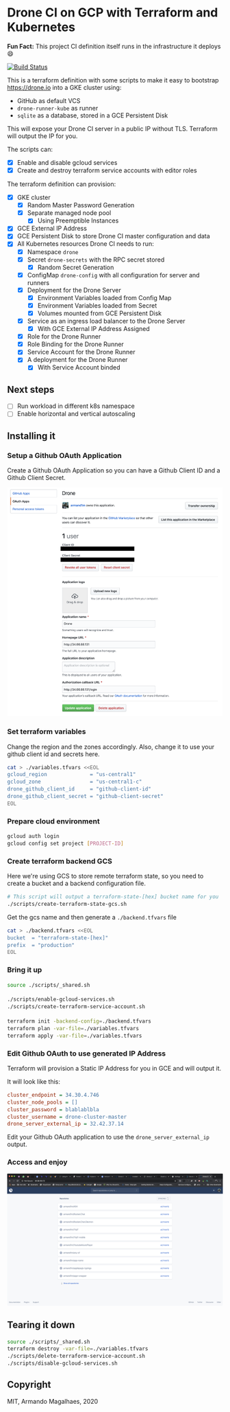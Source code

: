 # Drone CI on GCP with Terraform and Kubernetes

**Fun Fact:** This project CI definition itself runs in the infrastructure it deploys 😄

[![Build Status](http://34.66.12.76/api/badges/armand1m/terraform-gke-drone/status.svg)](http://34.66.12.76/armand1m/terraform-gke-drone)

This is a terraform definition with some scripts to make it easy to bootstrap https://drone.io into a GKE cluster using:

 - GitHub as default VCS
 - `drone-runner-kube` as runner
 - `sqlite` as a database, stored in a GCE Persistent Disk

This will expose your Drone CI server in a public IP without TLS. Terraform will output the IP for you.

The scripts can:

 - [x] Enable and disable gcloud services
 - [x] Create and destroy terraform service accounts with editor roles

The terraform definition can provision:

 - [x] GKE cluster
    - [x] Random Master Password Generation
    - [x] Separate managed node pool
        - [x] Using Preemptible Instances
 - [x] GCE External IP Address
 - [x] GCE Persistent Disk to store Drone CI master configuration and data
 - [x] All Kubernetes resources Drone CI needs to run:
    - [x] Namespace `drone`
    - [x] Secret `drone-secrets` with the RPC secret stored
        - [x] Random Secret Generation
    - [x] ConfigMap `drone-config` with all configuration for server and runners
    - [x] Deployment for the Drone Server 
        - [x] Environment Variables loaded from Config Map
        - [x] Environment Variables loaded from Secret
        - [x] Volumes mounted from GCE Persistent Disk
    - [x] Service as an ingress load balancer to the Drone Server
        - [x] With GCE External IP Address Assigned
    - [x] Role for the Drone Runner
    - [x] Role Binding for the Drone Runner
    - [x] Service Account for the Drone Runner
    - [x] A deployment for the Drone Runner
        - [x] With Service Account binded

## Next steps

 - [ ] Run workload in different k8s namespace
 - [ ] Enable horizontal and vertical autoscaling

## Installing it

### Setup a Github OAuth Application

Create a Github OAuth Application so you can have a Github Client ID and a Github Client Secret.

<img alt="github-oauth" src="https://github.com/armand1m/terraform-gke-drone/blob/master/.github/drone-oauth-config.png?raw=true" />

### Set terraform variables

Change the region and the zones accordingly.
Also, change it to use your github client id and secrets here.

```sh
cat > ./variables.tfvars <<EOL
gcloud_region              = "us-central1"
gcloud_zone                = "us-central1-c"
drone_github_client_id     = "github-client-id"
drone_github_client_secret = "github-client-secret"
EOL
```

### Prepare cloud environment

```sh
gcloud auth login
gcloud config set project [PROJECT-ID]
```

### Create terraform backend GCS

Here we're using GCS to store remote terraform state, so you need to create a bucket and a backend configuration file.

```sh
# This script will output a terraform-state-[hex] bucket name for you
./scripts/create-terraform-state-gcs.sh
```

Get the gcs name and then generate a `./backend.tfvars` file

```sh
cat > ./backend.tfvars <<EOL
bucket  = "terraform-state-[hex]"
prefix  = "production"
EOL
```

### Bring it up

```sh
source ./scripts/_shared.sh

./scripts/enable-gcloud-services.sh
./scripts/create-terraform-service-account.sh

terraform init -backend-config=./backend.tfvars
terraform plan -var-file=./variables.tfvars
terraform apply -var-file=./variables.tfvars
```

### Edit Github OAuth to use generated IP Address

Terraform will provision a Static IP Address for you in GCE and will output it.

It will look like this:

```ini
cluster_endpoint = 34.30.4.746
cluster_node_pools = []
cluster_password = blablablbla
cluster_username = drone-cluster-master
drone_server_external_ip = 32.42.37.14
```

Edit your Github OAuth application to use the `drone_server_external_ip` output.

### Access and enjoy

<img alt="drone-homepage" src="https://github.com/armand1m/terraform-gke-drone/blob/master/.github/drone-homepage.png?raw=true" />

## Tearing it down

```sh
source ./scripts/_shared.sh
terraform destroy -var-file=./variables.tfvars
./scripts/delete-terraform-service-account.sh
./scripts/disable-gcloud-services.sh
```

## Copyright

MIT, Armando Magalhaes, 2020